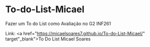 # To-do-List-Micael
Fazer um To do List como Avaliação no G2 INF261

Link: <a href="https://micaelsoares7.github.io/To-do-List-Micael/" target"_blank">To Do List Micael Soares</a>
